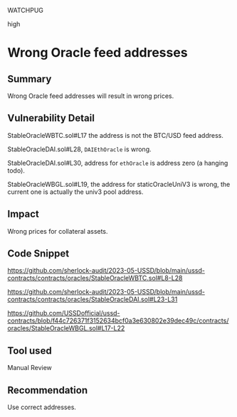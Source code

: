 WATCHPUG

high

# Wrong Oracle feed addresses

## Summary

Wrong Oracle feed addresses will result in wrong prices.

## Vulnerability Detail

StableOracleWBTC.sol#L17 the address is not the BTC/USD feed address.

StableOracleDAI.sol#L28, `DAIEthOracle` is wrong.

StableOracleDAI.sol#L30, address for `ethOracle` is address zero (a hanging todo).

StableOracleWBGL.sol#L19, the address for staticOracleUniV3 is wrong, the current one is actually the univ3 pool address.

## Impact

Wrong prices for collateral assets.

## Code Snippet

https://github.com/sherlock-audit/2023-05-USSD/blob/main/ussd-contracts/contracts/oracles/StableOracleWBTC.sol#L8-L28

https://github.com/sherlock-audit/2023-05-USSD/blob/main/ussd-contracts/contracts/oracles/StableOracleDAI.sol#L23-L31

https://github.com/USSDofficial/ussd-contracts/blob/f44c726371f3152634bcf0a3e630802e39dec49c/contracts/oracles/StableOracleWBGL.sol#L17-L22

## Tool used

Manual Review

## Recommendation

Use correct addresses.